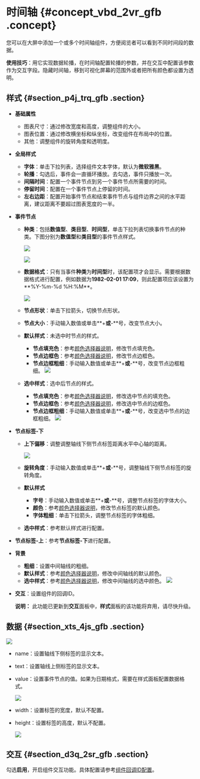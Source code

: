 # 时间轴 {#concept_vbd_2vr_gfb .concept}

您可以在大屏中添加一个或多个时间轴组件，方便阅览者可以看到不同时间段的数据。

**使用技巧**：用它实现数据轮播，在时间轴配置轮播的参数，并在交互中配置该参数作为交互字段。隐藏时间轴，移到可视化屏幕的范围外或者把所有颜色都设置为透明。

## 样式 {#section_p4j_trq_gfb .section}

-   **基础属性**

    -   图表尺寸：通过修改宽度和高度，调整组件的大小。
    -   图表位置：通过修改横坐标和纵坐标，改变组件在布局中的位置。
    -   其他：调整组件的旋转角度和透明度。
-   **全局样式**
    -   **字体**：单击下拉列表，选择组件文本字体，默认为**微软雅黑**。
    -   **轮播**：勾选后，事件会一直循环播放。去勾选，事件只播放一次。
    -   **间隔时间**：配置一个事件节点到另一个事件节点所需要的时间。
    -   **停留时间**：配置在一个事件节点上停留的时间。
    -   **左右边距**：配置开始事件节点和结束事件节点与组件边界之间的水平距离，建议距离不要超过图表宽度的一半。
-   **事件节点**
    -   **种类**：包括**数值型**、**类目型**、**时间型**，单击下拉列表切换事件节点的种类。下图分别为**数值型**和**类目型**的事件节点样式。

        ![](http://static-aliyun-doc.oss-cn-hangzhou.aliyuncs.com/assets/img/21829/154174374512814_zh-CN.png)

        ![](http://static-aliyun-doc.oss-cn-hangzhou.aliyuncs.com/assets/img/21829/154174374512815_zh-CN.png)

    -   **数据格式**：只有当事件**种类**为**时间型**时，该配置项才会显示。需要根据数据格式进行配置，例如数据为**1982-02-01 17:09**，则此配置项应该设置为**%Y-%m-%d %H:%M**。

        ![](http://static-aliyun-doc.oss-cn-hangzhou.aliyuncs.com/assets/img/21829/154174374512869_zh-CN.png)

    -   **节点形状**：单击下拉箭头，切换节点形状。
    -   **节点大小**：手动输入数值或单击**+**或**-**号，改变节点大小。
    -   **默认样式**：未选中时节点的样式。

        -   **节点填充色**：参考[颜色选择器说明](cn.zh-CN/用户指南/管理组件/设置组件样式/配置项说明.md#section_kdw_vj4_t2b)，修改节点填充色。
        -   **节点边框色**：参考[颜色选择器说明](cn.zh-CN/用户指南/管理组件/设置组件样式/配置项说明.md#section_kdw_vj4_t2b)，修改节点边框色。
        -   **节点边框粗细**：手动输入数值或单击**+**或**-**号，改变节点边框粗细。
        ![](http://static-aliyun-doc.oss-cn-hangzhou.aliyuncs.com/assets/img/21829/154174374512821_zh-CN.png)

    -   **选中样式**：选中后节点的样式。

        -   **节点填充色**：参考[颜色选择器说明](cn.zh-CN/用户指南/管理组件/设置组件样式/配置项说明.md#section_kdw_vj4_t2b)，修改选中节点的填充色。
        -   **节点边框色**：参考[颜色选择器说明](cn.zh-CN/用户指南/管理组件/设置组件样式/配置项说明.md#section_kdw_vj4_t2b)，修改选中节点的边框色。
        -   **节点边框粗细**：手动输入数值或单击**+**或**-**号，改变选中节点的边框粗细。
        ![](http://static-aliyun-doc.oss-cn-hangzhou.aliyuncs.com/assets/img/21829/154174374512824_zh-CN.png)

-   **节点标签-下**
    -   **上下偏移**：调整调整轴线下侧节点标签距离水平中心轴的距离。

        ![](http://static-aliyun-doc.oss-cn-hangzhou.aliyuncs.com/assets/img/21829/154174374512828_zh-CN.png)

    -   **旋转角度**：手动输入数值或单击**+**或**-**号，调整轴线下侧节点标签的旋转角度。
    -   **默认样式**
        -   **字号**：手动输入数值或单击**+**或**-**号，调整节点标签的字体大小。
        -   **颜色**：参考[颜色选择器说明](cn.zh-CN/用户指南/管理组件/设置组件样式/配置项说明.md#section_kdw_vj4_t2b)，修改节点标签的默认颜色。
        -   **字体粗细**：单击下拉箭头，调整节点标签的字体粗细。
    -   **选中样式**：参考默认样式进行配置。
-   **节点标签-上**：参考**节点标签-下**进行配置。
-   **背景**

    -   **粗细**：设置中间轴线的粗细。
    -   **默认样式**：参考[颜色选择器说明](cn.zh-CN/用户指南/管理组件/设置组件样式/配置项说明.md#section_kdw_vj4_t2b)，修改中间轴线的默认颜色。
    -   **选中样式**：参考[颜色选择器说明](cn.zh-CN/用户指南/管理组件/设置组件样式/配置项说明.md#section_kdw_vj4_t2b)，修改中间轴线的选中颜色。
    ![](http://static-aliyun-doc.oss-cn-hangzhou.aliyuncs.com/assets/img/21829/154174374512829_zh-CN.png)

-   **交互**：设置组件的回调ID。

    **说明：** 此功能已更新到**交互**面板中，**样式**面板的该功能将弃用，请尽快升级。


## 数据 {#section_xts_4js_gfb .section}

![](http://static-aliyun-doc.oss-cn-hangzhou.aliyuncs.com/assets/img/21829/154174374512830_zh-CN.png)

-   name：设置轴线下侧标签的显示文本。
-   text：设置轴线上侧标签的显示文本。
-   value：设置事件节点的值。如果为日期格式，需要在样式面板配置数据格式。

    ![](http://static-aliyun-doc.oss-cn-hangzhou.aliyuncs.com/assets/img/21829/154174374612858_zh-CN.png)

-   width：设置标签的宽度，默认不配置。
-   height：设置标签的高度，默认不配置。

    ![](http://static-aliyun-doc.oss-cn-hangzhou.aliyuncs.com/assets/img/21829/154174374612859_zh-CN.png)


## 交互 {#section_d3q_2sr_gfb .section}

勾选**启用**，开启组件交互功能。具体配置请参考[组件回调ID配置](../cn.zh-CN/最佳实践/配置数字翻牌器组件的回调ID.md#)。

